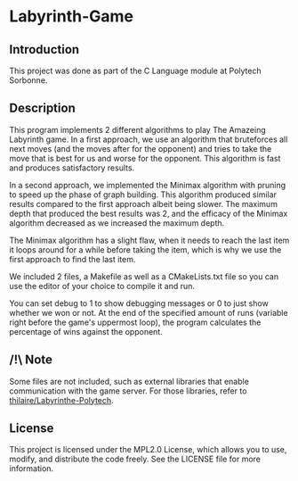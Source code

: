 # Labyrinth-Game

## Introduction
This project was done as part of the C Language module at Polytech Sorbonne.

## Description
This program implements 2 different algorithms to play The Amazeing Labyrinth game.
In a first approach, we use an algorithm that bruteforces all next moves (and the moves after for the opponent) and tries to take the move that is best for us and worse for the opponent.
This algorithm is fast and produces satisfactory results.

In a second approach, we implemented the Minimax algorithm with pruning to speed up the phase of graph building. This algorithm produced similar results compared to the first approach albeit being slower.
The maximum depth that produced the best results was 2, and the efficacy of the Minimax algorithm decreased as we increased the maximum depth.

The Minimax algorithm has a slight flaw, when it needs to reach the last item it loops around for a while before taking the item, which is why we use the first approach to find the last item.

We included 2 files, a Makefile as well as a CMakeLists.txt file so you can use the editor of your choice to compile it and run.

You can set debug to 1 to show debugging messages or 0 to just show whether we won or not.
At the end of the specified amount of runs (variable right before the game's uppermost loop), the program calculates the percentage of wins against the opponent.

## /!\ Note
Some files are not included, such as external libraries that enable communication with the game server. For those libraries, refer to [thilaire/Labyrinthe-Polytech](https://github.com/thilaire/Labyrinthe-Polytech).

## License
This project is licensed under the MPL2.0 License, which allows you to use, modify, and distribute the code freely. See the LICENSE file for more information.
